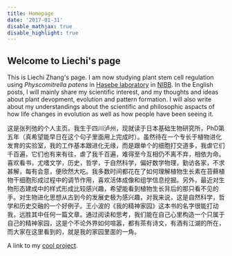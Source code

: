 ```yaml
---
title: Homepage
date: '2017-01-31'
disable_mathjax: true
disable_highlight: true
---
```


## Welcome to Liechi's page

This is Liechi Zhang's page. I am now studying plant stem cell regulation using *Physcomitrella patens* in [Hasebe laboratory](http://www.nibb.ac.jp/~evodevo/index_EN.html) in [NIBB](http://www.nibb.ac.jp). In the English posts, I will mainly share my scientific interest, and my thoughts and ideas about plant devopment, evolution and pattern formation. I will also write about my understandings about the scientific and philosophic aspacts of how life changes in evolution as well as how people have been seeing it.

这是张列弛的个人主页。我生于四川泸州，现就读于日本基础生物研究所，PhD第五年（真希望能早日在这个句子里面用上完成时）。虽然待在一个专长于植物进化发育的实验室，我的工作基本跟进化无缘，而是跟单个的细胞打交道多，我虐它们千百遍，它们也有来有往，虐了我千百遍，难得至今互相仍不离不弃，相依为命。喜欢看书，尤嗜文学，历史，哲学，于自然科学，偏好数学物理，勤访各家，不求甚解，每有会意，便欣然大吃。我多数时间都花在了如何理解植物生长素在苔藓植物干细胞形成过程中的调节作用，喜欢活体成像和组学信息挖掘。另外，最近对生物形态建成中的样式形成比较感兴趣，希望能看到植物生长背后的那只看不见的手。对生物进化思想从古到今的发展史极为感兴趣，对我来说，这是自然科学，哲学和历史交融的一个好例子。王小波的《我的精神家园》这本书的名字很能打动我，远胜其中任何一篇文章。通过阅读和思考，我们能在自己心里构造一个只属于自己的精神家园，这是个不论外界如何喧嚣，都有茶有诗文，有酒有江湖的所在，而大家在这里看到的，就是我的家园里面的一角。

A link to my [cool project](/cool/).
